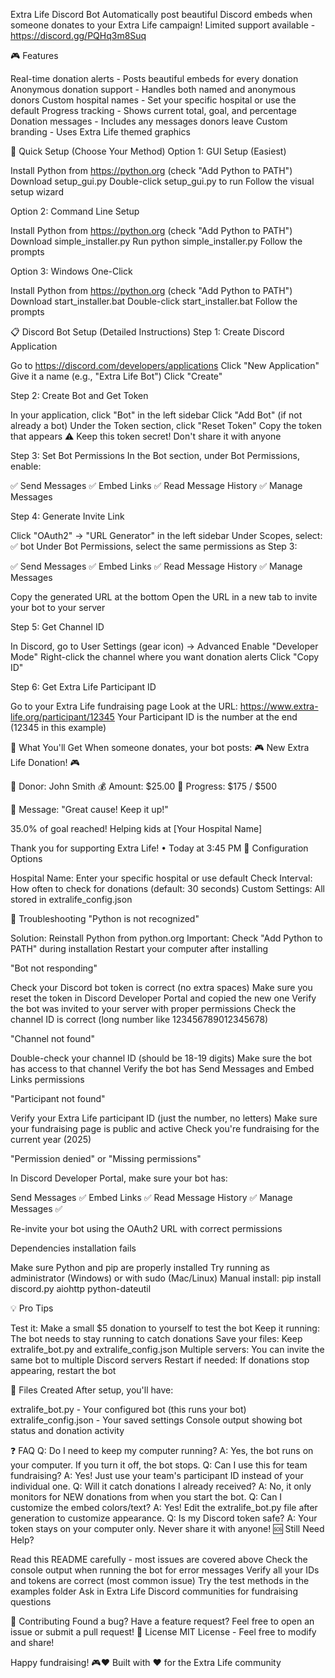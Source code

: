 Extra Life Discord Bot
Automatically post beautiful Discord embeds when someone donates to your Extra Life campaign!
Limited support available - https://discord.gg/PQHq3m8Suq

🎮 Features

Real-time donation alerts - Posts beautiful embeds for every donation
Anonymous donation support - Handles both named and anonymous donors
Custom hospital names - Set your specific hospital or use the default
Progress tracking - Shows current total, goal, and percentage
Donation messages - Includes any messages donors leave
Custom branding - Uses Extra Life themed graphics

🚀 Quick Setup (Choose Your Method)
Option 1: GUI Setup (Easiest)

Install Python from https://python.org (check "Add Python to PATH")
Download setup_gui.py
Double-click setup_gui.py to run
Follow the visual setup wizard

Option 2: Command Line Setup

Install Python from https://python.org (check "Add Python to PATH")
Download simple_installer.py
Run python simple_installer.py
Follow the prompts

Option 3: Windows One-Click

Install Python from https://python.org (check "Add Python to PATH")
Download start_installer.bat
Double-click start_installer.bat
Follow the prompts

📋 Discord Bot Setup (Detailed Instructions)
Step 1: Create Discord Application

Go to https://discord.com/developers/applications
Click "New Application"
Give it a name (e.g., "Extra Life Bot")
Click "Create"

Step 2: Create Bot and Get Token

In your application, click "Bot" in the left sidebar
Click "Add Bot" (if not already a bot)
Under the Token section, click "Reset Token"
Copy the token that appears
⚠️ Keep this token secret! Don't share it with anyone

Step 3: Set Bot Permissions
In the Bot section, under Bot Permissions, enable:

✅ Send Messages
✅ Embed Links
✅ Read Message History
✅ Manage Messages

Step 4: Generate Invite Link

Click "OAuth2" → "URL Generator" in the left sidebar
Under Scopes, select: ✅ bot
Under Bot Permissions, select the same permissions as Step 3:

✅ Send Messages
✅ Embed Links
✅ Read Message History
✅ Manage Messages


Copy the generated URL at the bottom
Open the URL in a new tab to invite your bot to your server

Step 5: Get Channel ID

In Discord, go to User Settings (gear icon) → Advanced
Enable "Developer Mode"
Right-click the channel where you want donation alerts
Click "Copy ID"

Step 6: Get Extra Life Participant ID

Go to your Extra Life fundraising page
Look at the URL: https://www.extra-life.org/participant/12345
Your Participant ID is the number at the end (12345 in this example)

🎯 What You'll Get
When someone donates, your bot posts:
🎮 New Extra Life Donation! 🎮

💝 Donor: John Smith
💰 Amount: $25.00
🎯 Progress: $175 / $500

💬 Message: "Great cause! Keep it up!"

35.0% of goal reached!
Helping kids at [Your Hospital Name]

Thank you for supporting Extra Life! • Today at 3:45 PM
🔧 Configuration Options

Hospital Name: Enter your specific hospital or use default
Check Interval: How often to check for donations (default: 30 seconds)
Custom Settings: All stored in extralife_config.json

🐛 Troubleshooting
"Python is not recognized"

Solution: Reinstall Python from python.org
Important: Check "Add Python to PATH" during installation
Restart your computer after installing

"Bot not responding"

Check your Discord bot token is correct (no extra spaces)
Make sure you reset the token in Discord Developer Portal and copied the new one
Verify the bot was invited to your server with proper permissions
Check the channel ID is correct (long number like 123456789012345678)

"Channel not found"

Double-check your channel ID (should be 18-19 digits)
Make sure the bot has access to that channel
Verify the bot has Send Messages and Embed Links permissions

"Participant not found"

Verify your Extra Life participant ID (just the number, no letters)
Make sure your fundraising page is public and active
Check you're fundraising for the current year (2025)

"Permission denied" or "Missing permissions"

In Discord Developer Portal, make sure your bot has:

Send Messages ✅
Embed Links ✅
Read Message History ✅
Manage Messages ✅


Re-invite your bot using the OAuth2 URL with correct permissions

Dependencies installation fails

Make sure Python and pip are properly installed
Try running as administrator (Windows) or with sudo (Mac/Linux)
Manual install: pip install discord.py aiohttp python-dateutil

💡 Pro Tips

Test it: Make a small $5 donation to yourself to test the bot
Keep it running: The bot needs to stay running to catch donations
Save your files: Keep extralife_bot.py and extralife_config.json
Multiple servers: You can invite the same bot to multiple Discord servers
Restart if needed: If donations stop appearing, restart the bot

📁 Files Created
After setup, you'll have:

extralife_bot.py - Your configured bot (this runs your bot)
extralife_config.json - Your saved settings
Console output showing bot status and donation activity

❓ FAQ
Q: Do I need to keep my computer running?
A: Yes, the bot runs on your computer. If you turn it off, the bot stops.
Q: Can I use this for team fundraising?
A: Yes! Just use your team's participant ID instead of your individual one.
Q: Will it catch donations I already received?
A: No, it only monitors for NEW donations from when you start the bot.
Q: Can I customize the embed colors/text?
A: Yes! Edit the extralife_bot.py file after generation to customize appearance.
Q: Is my Discord token safe?
A: Your token stays on your computer only. Never share it with anyone!
🆘 Still Need Help?

Read this README carefully - most issues are covered above
Check the console output when running the bot for error messages
Verify all your IDs and tokens are correct (most common issue)
Try the test methods in the examples folder
Ask in Extra Life Discord communities for fundraising questions

🎉 Contributing
Found a bug? Have a feature request? Feel free to open an issue or submit a pull request!
📜 License
MIT License - Feel free to modify and share!

Happy fundraising! 🎮❤️
Built with ❤️ for the Extra Life community
